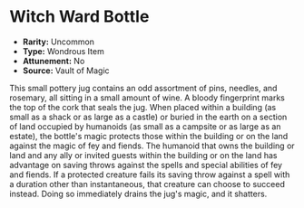 # Witch Ward Bottle

- **Rarity:** Uncommon
- **Type:** Wondrous Item
- **Attunement:** No
- **Source:** Vault of Magic

This small pottery jug contains an odd assortment of pins, needles, and rosemary, all sitting in a small amount of wine. A bloody fingerprint marks the top of the cork that seals the jug. When placed within a building (as small as a shack or as large as a castle) or buried in the earth on a section of land occupied by humanoids (as small as a campsite or as large as an estate), the bottle's magic protects those within the building or on the land against the magic of fey and fiends. The humanoid that owns the building or land and any ally or invited guests within the building or on the land has advantage on saving throws against the spells and special abilities of fey and fiends. If a protected creature fails its saving throw against a spell with a duration other than instantaneous, that creature can choose to succeed instead. Doing so immediately drains the jug's magic, and it shatters.
